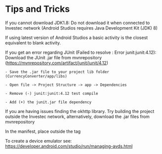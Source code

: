 # Tips and Tricks


If you cannot download JDK1.8: Do not download it when connected to Investec network (Android Studios requires Java Development Kit (JDK) 8)

If using latest version of Android Studios a basic activity is the closest equivalent to blank activity.

If you get an error regarding JUnit (Failed to resolve : Error junit:junit:4.12): Download the JUnit .jar file from mvnrepository (https://mvnrepository.com/artifact/junit/junit/4.12)

	- Save the .jar file to your project lib folder (CurrencyConverter/app/libs)

	- Open file -> Project Structure -> app -> Dependencies

	- Remove (-) junit:junit:4.12 test compile

	- Add (+) the junit.jar file dependency

If you are having issues finding the okhttp library. Try building the project outside the Investec network, alternatively, download the .jar files from mvnrepository

In the manifest, place <uses-permission android:name ="android.permission.INTERNET" /> outside the <application> tag

To create a device emulator see: https://developer.android.com/studio/run/managing-avds.html
